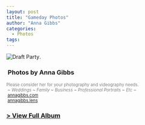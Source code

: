```yaml
---
layout: post
title: "Gameday Photos"
author: "Anna Gibbs"
categories:
  - Photos
tags:
---
```


![Draft Party](https://legendsoflegion.com/IMG_0553.jpg).


<script src="https://kit.fontawesome.com/45ec0bc322.js" crossorigin="anonymous"></script>
### <i class="fa-solid fa-camera"></i>&nbsp;Photos by Anna Gibbs
<p style="color:gray; font-size: 80%;">Please consider her for your photography and videography needs.<br><i>&nbsp;~ Weddings ~ Family ~ Business ~ Professional Portraits ~ Etc ~</i><br><i class="fa-solid fa-globe"></i>&nbsp;<a href="https://annagibbs.com/">annagibbs.com</a><br><i class="fa-brands fa-instagram"></i>&nbsp;<a href="https://www.instagram.com/annagibbs.lens">annagibbs.lens</a></p>

### <a href="https://annagibbsphotovideo.pixieset.com/gameday/"><b>&#62; View Full Album</b></a>
